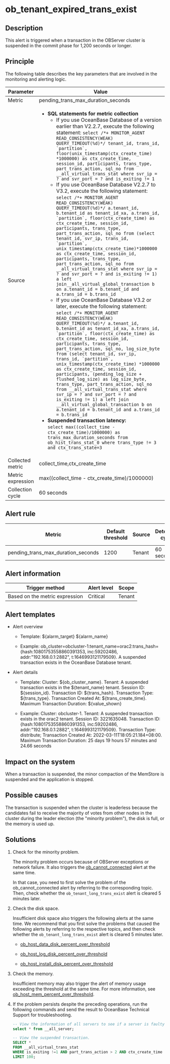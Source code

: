 # ob_tenant_expired_trans_exist

## Description

This alert is triggered when a transaction in the OBServer cluster is suspended in the commit phase for 1,200 seconds or longer.

## Principle

The following table describes the key parameters that are involved in the monitoring and alerting logic.

| Parameter | Value |
|-------|------|
| Metric | pending_trans_max_duration_seconds |
| Source | <ul><li>**SQL statements for metric collection**<ul><li> If you use OceanBase Database of a version earlier than V2.2.7, execute the following statement: ```select /*+ MONITOR_AGENT READ_CONSISTENCY(WEAK) QUERY_TIMEOUT(%d)*/ tenant_id, trans_id, `partition`, floor(unix_timestamp(ctx_create_time) *1000000) as ctx_create_time, session_id, participants, trans_type, part_trans_action, sql_no from __all_virtual_trans_stat where svr_ip = ? and svr_port = ? and is_exiting != 1```</li><li> If you use OceanBase Database V2.2.7 to V3.2, execute the following statement: ```select /*+ MONITOR_AGENT READ_CONSISTENCY(WEAK) QUERY_TIMEOUT(%d)*/ a.tenant_id, b.tenant_id as tenant_id_xa, a.trans_id, `partition`, floor(ctx_create_time) as ctx_create_time, session_id, participants, trans_type, part_trans_action, sql_no from (select tenant_id, svr_ip, trans_id, `partition`, unix_timestamp(ctx_create_time)*1000000 as ctx_create_time, session_id, participants, trans_type, part_trans_action, sql_no from __all_virtual_trans_stat where svr_ip = ? and svr_port = ? and is_exiting != 1) a left join__all_virtual_global_transaction b on a.tenant_id = b.tenant_id and a.trans_id = b.trans_id ```</li><li> If you use OceanBase Database V3.2 or later, execute the following statement: ```select /*+ MONITOR_AGENT READ_CONSISTENCY(WEAK) QUERY_TIMEOUT(%d)*/ a.tenant_id, b.tenant_id as tenant_id_xa, a.trans_id, `partition`, floor(ctx_create_time) as ctx_create_time, session_id, participants, trans_type, part_trans_action, sql_no, log_size_byte from (select tenant_id, svr_ip, trans_id, `partition`, unix_timestamp(ctx_create_time) *1000000 as ctx_create_time, session_id, participants, (pending_log_size + flushed_log_size) as log_size_byte, trans_type, part_trans_action, sql_no from __all_virtual_trans_stat where svr_ip = ? and svr_port = ? and is_exiting != 1) a left join __all_virtual_global_transaction b on a.tenant_id = b.tenant_id and a.trans_id = b.trans_id```</li></ul></li><li> **Suspended transaction latency:**</br> `select max((collect_time - ctx_create_time)/1000000) as trans_max_duration_seconds from ob_hist_trans_stat_0 where trans_type != 3 and ctx_trans_state=3` </li> </ul> |
| Collected metric | collect_time,ctx_create_time |
| Metric expression | max((collect_time - ctx_create_time)/1000000) |
| Collection cycle | 60 seconds |

## Alert rule

| Metric | Default threshold | Source | Detection cycle | Time before clearance |
|------------------------------------|------|--------|------|------|
| pending_trans_max_duration_seconds | 1200 | Tenant | 60 seconds | 5 minutes |

## Alert information

| Trigger method | Alert level | Scope |
|------------|------|----|
| Based on the metric expression | Critical | Tenant |

## Alert templates

* Alert overview

  * Template: \${alarm_target} ${alarm_name}

  * Example: ob_cluster=obcluster-1:tenant_name=orac2:trans_hash={hash:10801753558860391353, inc:59202486, addr:"192.168.0.1:2882", t:1646993121179509}. A suspended transaction exists in the OceanBase Database tenant.

* Alert details

  * Template: Cluster: ${ob_cluster_name}. Tenant: A suspended transaction exists in the ${tenant_name} tenant. Session ID: ${session_id}. Transaction ID: ${trans_hash}. Transaction Type: ${trans_type}. Transaction Created At: ${trans_create_time}. Maximum Transaction Duration: ${value_shown}

  * Example: Cluster: obcluster-1. Tenant: A suspended transaction exists in the orac2 tenant. Session ID: 3221635048. Transaction ID: {hash:10801753558860391353, inc:59202486, addr:"192.168.0.1:2882", t:1646993121179509}. Transaction Type: distribute; Transaction Created At: 2022-03-11T18:05:21.184+08:00. Maximum Transaction Duration: 25 days 19 hours 57 minutes and 24.66 seconds

## Impact on the system

When a transaction is suspended, the minor compaction of the MemStore is suspended and the application is stopped.

## Possible causes

The transaction is suspended when the cluster is leaderless because the candidates fail to receive the majority of votes from other nodes in the cluster during the leader election (the "minority problem"), the disk is full, or the memory is used up.

## Solutions

1. Check for the minority problem.

   The minority problem occurs because of OBServer exceptions or network failure. It also triggers the [ob_cannot_connected](1.ob_cannot_connected.md) alert at the same time.

   In that case, you need to first solve the problem of the ob_cannot_connected alert by referring to the corresponding topic. Then, check whether the `ob_tenant_long_trans_exist` alert is cleared 5 minutes later.

2. Check the disk space.

   Insufficient disk space also triggers the following alerts at the same time. We recommend that you first solve the problems that caused the following alerts by referring to the respective topics, and then check whether the `ob_tenant_long_trans_exist` alert is cleared 5 minutes later.
   * [ob_host_data_disk_percent_over_threshold](35.ob_host_data_disk_percent_over_threshold.md)

   * [ob_host_log_disk_percent_over_threshold](36.ob_host_log_disk_percent_over_threshold.md)

   * [ob_host_install_disk_percent_over_threshold](37.ob_host_install_disk_percent_over_threshold.md)

3. Check the memory.

   Insufficient memory may also trigger the alert of memory usage exceeding the threshold at the same time. For more information, see [ob_host_mem_percent_over_threshold](../3.application-alert/3.ob_host_mem_percent_over_threshold.md).

4. If the problem persists despite the preceding operations, run the following commands and send the result to OceanBase Technical Support for troubleshooting.

   ```sql
   -- View the information of all servers to see if a server is faulty.
   select * from __all_server;
   
   -- View the suspended transaction.
   SELECT *
   FROM __all_virtual_trans_stat
   WHERE is_exiting !=1 AND part_trans_action > 2 AND ctx_create_time < DATE_SUB(NOW(), INTERVAL 500 SECOND)
   LIMIT 100;
   ```
